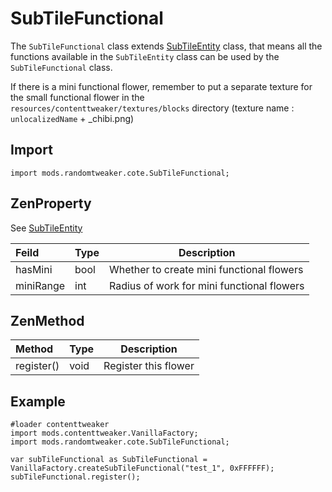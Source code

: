 # SubTileFunctional

The `SubTileFunctional`
class extends [SubTileEntity](https://github.com/ikexing-cn/RandomTweaker/blob/1.12/wiki/en_us/modSupport/ContentTweaker/SubTileEntity/SubTileEntity.md)
class, that means all the functions available in the `SubTileEntity` class can be used by the `SubTileFunctional` class.

If there is a mini functional flower, remember to put a separate texture for the small functional flower in the `resources/contenttweaker/textures/blocks` directory (texture name : `unlocalizedName` + _chibi.png)

## Import

```zenscript
import mods.randomtweaker.cote.SubTileFunctional;
```

## ZenProperty

See [SubTileEntity](https://github.com/ikexing-cn/RandomTweaker/blob/1.12/wiki/en_us/modSupport/ContentTweaker/SubTileEntity/SubTileEntity.md)

| Feild | Type | Description |
|:---- |:--- |----- |
| hasMini | bool | Whether to create mini functional flowers |
| miniRange | int | Radius of work for mini functional flowers |

## ZenMethod

| Method | Type | Description |
|:---- |:--- |----- |
| register() | void | Register this flower |

## Example

```zenscript
#loader contenttweaker
import mods.contenttweaker.VanillaFactory;
import mods.randomtweaker.cote.SubTileFunctional;

var subTileFunctional as SubTileFunctional = VanillaFactory.createSubTileFunctional("test_1", 0xFFFFFF);
subTileFunctional.register();
```
